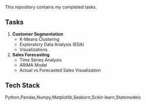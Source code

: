 This repository contains my completed tasks.
## Tasks
1. **Customer Segmentation**
   - K-Means Clustering
   - Exploratory Data Analysis (EDA)
   - Visualizations
2. **Sales Forecasting**
   - Time Series Analysis
   - ARIMA Model
   - Actual vs Forecasted Sales Visualization
##  Tech Stack
Python,Pandas,Numpy,Matplotlib,Seaborn,Scikit-learn,Statsmodels

